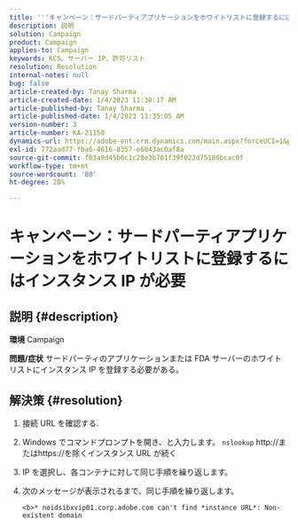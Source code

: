 ```yaml
---
title: '''キャンペーン：サードパーティアプリケーションをホワイトリストに登録するにはインスタンス IP が必要です'
description: 説明
solution: Campaign
product: Campaign
applies-to: Campaign
keywords: KCS、サーバー IP、許可リスト
resolution: Resolution
internal-notes: null
bug: false
article-created-by: Tanay Sharma .
article-created-date: 1/4/2023 11:30:17 AM
article-published-by: Tanay Sharma .
article-published-date: 1/4/2023 11:35:05 AM
version-number: 3
article-number: KA-21150
dynamics-url: https://adobe-ent.crm.dynamics.com/main.aspx?forceUCI=1&pagetype=entityrecord&etn=knowledgearticle&id=57c7d027-238c-ed11-81ac-6045bd006a22
exl-id: 772aad77-fba6-4616-8357-e6843ac0af8a
source-git-commit: f03a9d45b6c1c28e3b701f39f022d75180bcac0f
workflow-type: tm+mt
source-wordcount: '80'
ht-degree: 28%

---
```


# キャンペーン：サードパーティアプリケーションをホワイトリストに登録するにはインスタンス IP が必要

## 説明 {#description}

<b>環境</b>
Campaign


<b>問題/症状</b>
サードパーティのアプリケーションまたは FDA サーバーのホワイトリストにインスタンス IP を登録する必要がある。


## 解決策 {#resolution}


1. 接続 URL を確認する.
2. Windows でコマンドプロンプトを開き、と入力します。 `nslookup` http://またはhttps://を除くインスタンス URL が続く
3. IP を選択し、各コンテナに対して同じ手順を繰り返します。
4. 次のメッセージが表示されるまで、同じ手順を繰り返します。

   `<b>* noidsibxvip01.corp.adobe.com can't find *instance URL*: Non-existent domain`
